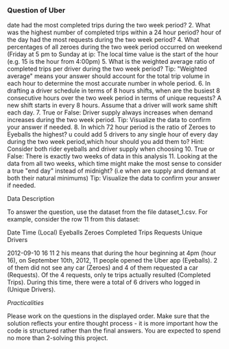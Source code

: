### Question of Uber

 date had the most completed trips during the two week period?
2. What was the highest number of completed trips within a 24 hour period?
 hour of the day had the most requests during the two week period?
4. What percentages of all zeroes during the two week period occurred on weekend (Friday at    5 pm to Sunday at ip: The local time value is the start of the hour (e.g. 15 is    the hour from  4:00pm)
5. What is the weighted average ratio of completed trips per driver during the two week    period? Tip: "Weighted average" means your answer should account for the total trip    volume in each hour to determine the most accurate number in whole period.
6. In drafting a driver schedule in terms of 8 hours shifts, when are the busiest 8      consecutive hours over the two week period in terms of unique requests? A new shift        starts in every 8 hours. Assume that a driver will work same shift each day.
7. True or False: Driver supply always increases when demand increases during the two week       period. Tip: Visualize the data to confirm your answer if needed.
8. In which 72 hour period is the ratio of Zeroes to Eyeballs the highest?
u could add 5 drivers to any single hour of every day during the two week    period,which hour should you add them to? Hint: Consider both rider eyeballs and driver   supply when choosing
10. True or False: There is exactly two weeks of data in this analysis
11. Looking at the data from all two weeks, which time might make the most sense to consider     a true "end day" instead of midnight? (i.e when are supply and demand at both their     natural minimums) Tip: Visualize the data to confirm your answer if needed.


Data Description

To answer the question, use the dataset from the file dataset_1.csv. For example, consider the row 11 from this dataset:

Date Time (Local) Eyeballs Zeroes Completed Trips Requests Unique Drivers

2012-09-10 16 11 2 his means that during the hour beginning at 4pm (hour 16), on September 10th, 2012, 11 people opened the Uber app (Eyeballs). 2 of them did not see any car (Zeroes) and 4 of them requested a car (Requests). Of the 4 requests, only te trips actually resulted (Completed Trips). During this time, there were a total of 6 drivers who logged in (Unique Drivers).

*Practicalities*

Please work on the questions in the displayed order. Make sure that the solution reflects your entire thought process - it is more important how the code is structured rather than the final answers. You are expected to spend no more than 2-solving this project.




 